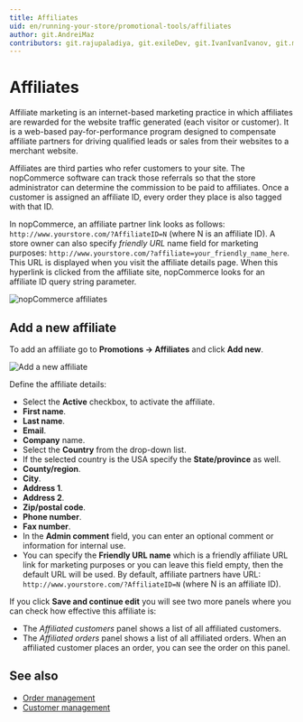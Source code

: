 ```yaml
---
title: Affiliates
uid: en/running-your-store/promotional-tools/affiliates
author: git.AndreiMaz
contributors: git.rajupaladiya, git.exileDev, git.IvanIvanIvanov, git.mariannk
---
```


# Affiliates

Affiliate marketing is an internet-based marketing practice in which affiliates are rewarded for the website traffic generated (each visitor or customer). It is a web-based pay-for-performance program designed to compensate affiliate partners for driving qualified leads or sales from their websites to a merchant website.

Affiliates are third parties who refer customers to your site. The nopCommerce software can track those referrals so that the store administrator can determine the commission to be paid to affiliates. Once a customer is assigned an affiliate ID, every order they place is also tagged with that ID.

 In nopCommerce, an affiliate partner link looks as follows: `http://www.yourstore.com/?AffiliateID=N` (where N is an affiliate ID). A store owner can also specify *friendly URL* name field for marketing purposes: `http://www.yourstore.com/?affiliate=your_friendly_name_here`. This URL is displayed when you visit the affiliate details page. When this hyperlink is clicked from the affiliate site, nopCommerce looks for an affiliate ID query string parameter.

![nopCommerce affiliates](_static/affiliates/affiliates.jpg.png)

## Add a new affiliate

To add an affiliate go to **Promotions → Affiliates** and click **Add new**.

![Add a new affiliate](_static/affiliates/affiliate_new.png)

Define the affiliate details:

- Select the **Active** checkbox, to activate the affiliate.
- **First name**.
- **Last name**.
- **Email**.
- **Company** name.
- Select the **Country** from the drop-down list.
- If the selected country is the USA specify the **State/province** as well.
- **County/region**.
- **City**.
- **Address 1**.
- **Address 2**.
- **Zip/postal code**.
- **Phone number**.
- **Fax number**.
- In the **Admin comment** field, you can enter an optional comment or information for internal use.
- You can specify the **Friendly URL name** which is a friendly affiliate URL link for marketing purposes or you can leave this field empty, then the default URL will be used. By default, affiliate partners have URL: `http://www.yourstore.com/?AffiliateID=N` (where N is an affiliate ID).

If you click **Save and continue edit** you will see two more panels where you can check how effective this affiliate is:

* The *Affiliated customers* panel shows a list of all affiliated customers.
* The *Affiliated orders* panel shows a list of all affiliated orders. When an affiliated customer places an order, you can see the order on this panel.

## See also

- [Order management](xref:en/running-your-store/order-management/index)
- [Customer management](xref:en/running-your-store/customer-management/index)


